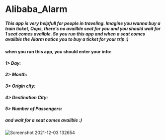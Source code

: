 # Alibaba_Alarm

##### **This app is very helpfull for people in traveling. Imagine you wanna buy a train ticket, Oops, there's no availble seat for you and you should wait for 1 seat comes availble. So you run this app and when a seat comes availble the Alarm notice you to buy a ticket for your trip :)**
#### when you run this app, you should enter your info:
#### *1> Day:*
#### *2> Month:*
#### *3> Origin city:*
#### *4> Destination City:*
#### *5> Number of Passengers:*
##### and wait for a seat comes availble :)



![Screenshot 2021-12-03 132654](https://user-images.githubusercontent.com/92177125/144583270-de6d29b5-9b4d-4cb5-a8d4-5eec88a6a73d.jpg)
